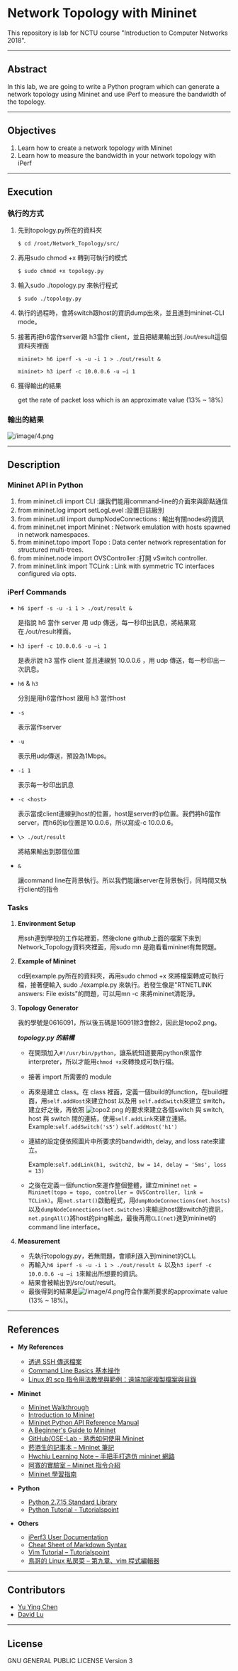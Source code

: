 # Network Topology with Mininet

This repository is lab for NCTU course "Introduction to Computer Networks 2018".

---
## Abstract

In this lab, we are going to write a Python program which can generate a network topology using Mininet and use iPerf to measure the bandwidth of the topology.

---
## Objectives

1. Learn how to create a network topology with Mininet
2. Learn how to measure the bandwidth in your network topology with iPerf

---
## Execution

### 執行的方式

1. 先到topology.py所在的資料夾

	```
	$ cd /root/Network_Topology/src/
	```
2. 再用sudo chmod +x 轉到可執行的模式

	```
	$ sudo chmod +x topology.py
	```
3. 輸入sudo ./topology.py 來執行程式

	```
	$ sudo ./topology.py
	```
4. 執行的過程時，會將switch跟host的資訊dump出來，並且進到mininet-CLI mode。
5. 接著再把h6當作server跟 h3當作 client，並且把結果輸出到./out/result這個資料夾裡面
	```
	mininet> h6 iperf -s -u -i 1 > ./out/result &
	```
	```
	mininet> h3 iperf -c 10.0.0.6 -u –i 1
	```
6. 獲得輸出的結果
	
	get the rate of packet loss which is an approximate value (13% ~ 18%)
### 輸出的結果

![/image/4.png](/image/4.png)

---
## Description

### Mininet API in Python

1. from mininet.cli import CLI :讓我們能用command-line的介面來與節點通信
2. from mininet.log import setLogLevel :設置日誌級別
3. from mininet.util import dumpNodeConnections : 輸出有關nodes的資訊
4. from mininet.net import Mininet : Network emulation with hosts spawned in network namespaces.
5. from mininet.topo import Topo : Data center network representation for structured multi-trees.
6. from mininet.node import OVSController :打開 vSwitch controller.
7. from mininet.link import TCLink : Link with symmetric TC interfaces configured via opts.

### iPerf Commands

* ```h6 iperf -s -u -i 1 > ./out/result & ```

	是指說 h6 當作 server 用 udp 傳送，每一秒印出訊息，將結果寫在./out/result裡面。

* ```h3 iperf -c 10.0.0.6 -u –i 1 ```

	是表示說 h3 當作 client 並且連線到 10.0.0.6 ，用 udp 傳送，每一秒印出一次訊息。

* ```h6``` & ```h3```

	分別是用h6當作host 跟用 h3 當作host

* ```-s ```
	
	表示當作server
* ```-u``` 

	表示用udp傳送，預設為1Mbps。
* ```-i 1```

	表示每一秒印出訊息
* ```-c <host>``` 

	表示當成client連線到host的位置，host是server的ip位置。我們將h6當作server，而h6的ip位置是10.0.0.6，所以寫成-c 10.0.0.6。
* ```\> ./out/result``` 

	將結果輸出到那個位置
* ```&``` 
	
	讓command line在背景執行。所以我們能讓server在背景執行，同時間又執行client的指令

### Tasks

1. **Environment Setup**

	用ssh連到學校的工作站裡面，然後clone github上面的檔案下來到 Network_Topology資料夾裡面，用sudo mn 是跑看看mininet有無問題。

2. **Example of Mininet**

	cd到example.py所在的資料夾，再用sudo chmod +x 來將檔案轉成可執行檔，接著便輸入 sudo ./example.py 來執行。若發生像是"RTNETLINK answers: File exists"的問題，可以用mn -c 來將mininet清乾淨。


3. **Topology Generator**

	我的學號是0616091，所以後五碼是16091除3會餘2，因此是topo2.png。
	
	***topology.py 的結構***

	* 在開頭加入```#!/usr/bin/python```，讓系統知道要用python來當作interpreter，所以才能用```chmod +x```來轉換成可執行檔。
	* 接著 import 所需要的 module
	* 再來是建立 class。在 class 裡面，定義一個build的function，在build裡面，用```self.addHost```來建立host 以及用 ```self.addSwitch```來建立 switch，建立好之後，再依照 ![topo2.png](/src/topo/topo2.png) 的要求來建立各個switch 與 switch, host 與 switch 間的連結，使用```self.addLink```來建立連結。
	Example:```self.addSwitch('s5')``` ```self.addHost('h1')```
	
	* 連結的設定便依照圖片中所要求的bandwidth, delay, and loss rate來建立。

		Example:```self.addLink(h1, switch2, bw = 14, delay = '5ms', loss = 13)```
	* 之後在定義一個function來運作整個整體，建立mininet ```net = Mininet(topo = topo, controller = OVSController, link = TCLink)```。用```net.start()```啟動程式，用```dumpNodeConnections(net.hosts)```以及```dumpNodeConnections(net.switches)```來輸出host跟switch的資訊，```net.pingAll()```將host的ping輸出，最後再用```CLI(net)```進到mininet的command line interface。

4. **Measurement**
	
	* 先執行topology.py，若無問題，會順利進入到mininet的CLI。
	* 再輸入```h6 iperf -s -u -i 1 > ./out/result & ```以及```h3 iperf -c 10.0.0.6 -u –i 1```來輸出所想要的資訊。
	* 結果會被輸出到/src/out/result。
	* 最後得到的結果是![/image/4.png](/image/4.png)符合作業所要求的approximate value (13% ~ 18%)。

---
## References

* **My References**

	* [透過 SSH 傳送檔案](https://www.phpini.com/linux/ssh-transfer-file-scp)	
	* [Command Line Basics 基本操作](http://www.vialley.com/240/command-line-basics) 
	* [Linux 的 scp 指令用法教學與範例：遠端加密複製檔案與目錄](https://blog.gtwang.org/linux/linux-scp-command-tutorial-examples/)

* **Mininet**
    * [Mininet Walkthrough](http://mininet.org/walkthrough/)
    * [Introduction to Mininet](https://github.com/mininet/mininet/wiki/Introduction-to-Mininet)
    * [Mininet Python API Reference Manual](http://mininet.org/api/annotated.html)
    * [A Beginner's Guide to Mininet](https://opensourceforu.com/2017/04/beginners-guide-mininet/)
    * [GitHub/OSE-Lab - 熟悉如何使用 Mininet](https://github.com/OSE-Lab/Learning-SDN/blob/master/Mininet/README.md)
    * [菸酒生的記事本 – Mininet 筆記](https://blog.laszlo.tw/?p=81)
    * [Hwchiu Learning Note – 手把手打造仿 mininet 網路](https://hwchiu.com/setup-mininet-like-environment.html)
    * [阿寬的實驗室 – Mininet 指令介紹](https://ting-kuan.blog/2017/11/09/%E3%80%90mininet%E6%8C%87%E4%BB%A4%E4%BB%8B%E7%B4%B9%E3%80%91/)
    * [Mininet 學習指南](https://www.sdnlab.com/11495.html)
* **Python**
    * [Python 2.7.15 Standard Library](https://docs.python.org/2/library/index.html)
    * [Python Tutorial - Tutorialspoint](https://www.tutorialspoint.com/python/)
* **Others**
    * [iPerf3 User Documentation](https://iperf.fr/iperf-doc.php#3doc)
    * [Cheat Sheet of Markdown Syntax](https://www.markdownguide.org/cheat-sheet)
    * [Vim Tutorial – Tutorialspoint](https://www.tutorialspoint.com/vim/index.htm)
    * [鳥哥的 Linux 私房菜 – 第九章、vim 程式編輯器](http://linux.vbird.org/linux_basic/0310vi.php)

---
## Contributors

* [Yu Ying Chen](https://github.com/iamch15542)
* [David Lu](https://github.com/yungshenglu)

---
## License

GNU GENERAL PUBLIC LICENSE Version 3